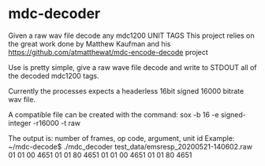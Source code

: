 # mdc-decoder
Given a raw wav file decode any mdc1200 UNIT TAGS
This project relies on the great work done by Matthew Kaufman and his
https://github.com/atmatthewat/mdc-encode-decode project

Use is pretty simple, give a raw wave file decode and write to STDOUT 
all of the decoded mdc1200 tags.

Currently the processes expects a headerless 16bit signed 16000 bitrate wav file.

A compatible file can be created with the command:
sox <INFILE> -b 16 -e signed-integer -r16000 -t raw <OUTFILE>

The output is: number of frames, op code, argument, unit id
Example:
~/mdc-decode$ ./mdc_decoder test_data/emsresp_20200521-140602.raw 
01 01 00 4651
01 01 80 4651
01 01 00 4651
01 01 80 4651
